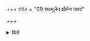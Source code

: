 +++
title = "09 श्यामूलेन क्षौमेण वाश्वं"

+++

<details><summary>थिते</summary>

9. They kill the horse (through suffocation) by means of a wollen or a linen cloth; and the other animals by means of strings. 
</details>
